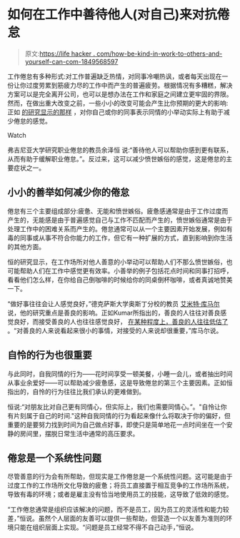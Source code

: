 # 如何在工作中善待他人(对自己)来对抗倦怠

> 原文:[https://life hacker . com/how-be-kind-in-work-to-others-and-yourself-can-com-1849568597](https://lifehacker.com/how-being-kind-at-work-to-others-and-yourself-can-com-1849568597)

工作倦怠有多种形式:对工作普遍缺乏热情，对同事冷嘲热讽，或者每天出现在一份让你过度劳累到筋疲力尽的工作中而产生的普遍疲劳。根据情况有多糟糕，解决方案可以是完全离开公司，也可以是想办法在工作和家庭之间建立更牢固的界限。然而，在做出重大改变之前，一些小小的改变可能会产生比你预期的更大的影响:正如 [的研究显示的那样](https://journals.aom.org/doi/full/10.5465/amj.2019.0493) ，对你自己或你的同事表示同情的小举动实际上有助于减少倦怠的感觉。

Watch

弗吉尼亚大学研究职业倦怠的教员余泽恒 说:“善待他人可以帮助你感到更有联系，从而有助于缓解职业倦怠。”。反过来，这可以减少愤世嫉俗的感觉，这是倦怠的主要症状之一。

## **小小的善举如何减少你的倦怠**

倦怠有三个主要组成部分:疲惫、无能和愤世嫉俗。疲惫感通常是由于工作过度而产生的，无能感是由于普遍感觉自己与工作不匹配而产生的，愤世嫉俗通常是由于处理工作中的困难关系而产生的。倦怠通常可以从一个主要因素开始发展，例如有毒的同事或从事不符合你能力的工作，但它有一种扩展的方式，直到影响到你生活的其他方面。

恒的研究显示，在工作场所对他人善意的小举动可以帮助人们不那么愤世嫉俗，也可能帮助人们在工作中感觉更有效率。小善举的例子包括花点时间和同事打招呼，看看他们怎么样，在你给自己倒咖啡的时候给你的同桌倒杯咖啡，或者真诚地赞美一下。

“做好事往往会让人感觉良好，”德克萨斯大学奥斯丁分校的教员 [艾米特·库马尔](https://www.mccombs.utexas.edu/faculty-and-research/faculty-directory/amit-kumar/) 说，他的研究重点是善良的影响。正如Kumar所指出的，善良的人往往对善良感觉良好，而接受善良的人也往往感觉良好， [在某种程度上，善良的人往往低估了](https://lifehacker.com/youre-underestimating-kindness-1849482186) 。“对善良的人来说看起来很小的事情，对接受的人来说却很重要，”库马尔说。

## 自怜的行为也很重要

与此同时，自我同情的行为——花时间享受一顿美餐，小睡一会儿，或者抽出时间从事业余爱好——可以帮助减少疲惫感，这是导致倦怠的第三个主要因素。正如恒指出的，自怜的行为往往比我们承认的更难做到。

恒说:“对朋友比对自己更有同情心，但实际上，我们也需要同情心。”。"自怜让你有片刻属于自己的时间."这种自我同情的行为看起来像什么将取决于你的偏好，但重要的是要努力找到时间为自己做点好事，即使只是简单地花一点时间坐在一个安静的房间里，摆脱日常生活中通常的高压要求。

## **倦怠是一个系统性问题**

尽管善意的行为会有所帮助，但现实是工作倦怠是一个系统性问题。这可能是由于过度工作的工作场所文化导致的疲惫；将员工直接置于相互竞争的工作场所系统，导致有毒的环境；或者是雇主没有恰当地使用员工的技能，这导致了低效的感觉。

“工作倦怠通常是组织应该解决的问题，而不是员工，因为员工的灵活性和能力较差，”恒说。虽然个人层面的友善可以提供一些帮助，但营造一个以友善为准则的环境只能在组织层面上实现。“问题是员工经常不得不自己动手，”恒说。
